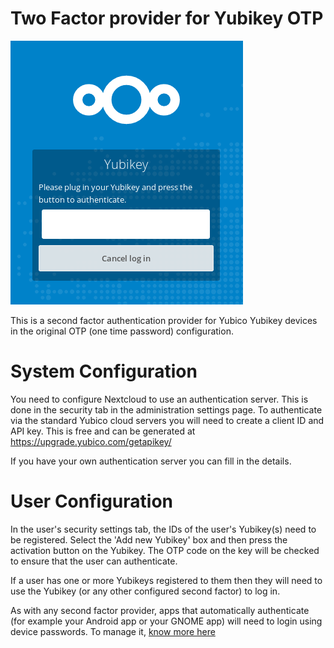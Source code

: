 # Two Factor provider for Yubikey OTP

![](screenshots/twofactor_yubikey-challenge.png)

This is a second factor authentication provider for Yubico Yubikey devices in the original OTP (one time password) configuration.

 # System Configuration
 You need to configure Nextcloud to use an authentication server. This is done in the security tab in the administration settings page.
 To authenticate via the standard Yubico cloud servers you will need to create a client ID and API key.
 This is free and can be generated at https://upgrade.yubico.com/getapikey/

 If you have your own authentication server you can fill in the details.

 # User Configuration
In the user's security settings tab, the IDs of the user's Yubikey(s) need to be registered. Select the 'Add new Yubikey' box and then press the activation button on the Yubikey. The OTP code on the key will be checked to ensure that the user can authenticate.
 
If a user has one or more Yubikeys registered to them then they will need to use the Yubikey (or any other configured second factor) to log in.

As with any second factor provider, apps that automatically authenticate (for example your Android app or your GNOME app) will need to login using device passwords. To manage it, [know more here](https://docs.nextcloud.com/server/11/user_manual/session_management.html#managing-devices)
